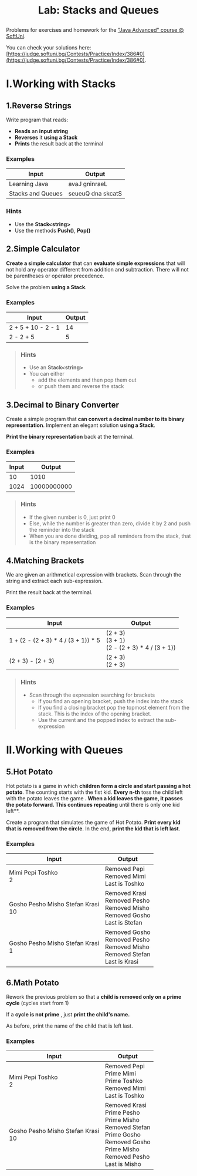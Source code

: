 ﻿# <p align="center"> Lab: Stacks and Queues</p>

Problems for exercises and homework for the [&quot;Java Advanced&quot; course @ SoftUni](https://softuni.bg/courses/java-fundamentals).

You can check your solutions here: [https://judge.softuni.bg/Contests/Practice/Index/386#0](https://judge.softuni.bg/Contests/Practice/Index/386#0).


# I.Working with Stacks

## 1.Reverse Strings

Write program that reads:

- **Reads** an **input string**
- **Reverses** it **using a Stack**
- **Prints** the result back at the terminal

### Examples

| **Input** | **Output** |
| --- | --- |
| Learning Java | avaJ gninraeL |
| Stacks and Queues | seueuQ dna skcatS |

### Hints

- Use the **Stack&lt;string&gt;**
- Use the methods **Push()**, **Pop()**

## 2.Simple Calculator

**Create a simple calculator** that can **evaluate simple expressions** that will not hold any operator different from addition and subtraction. There will not be parentheses or operator precedence.

Solve the problem **using a Stack**.

### Examples

| **Input** | **Output** |
| --- | --- |
| 2 + 5 + 10 - 2 - 1 | 14 |
| 2 - 2 + 5 | 5 |

> ### Hints
> - Use an **Stack&lt;string&gt;**
> - You can either
>   - add the elements and then pop them out
>   - or push them and reverse the stack

## 3.Decimal to Binary Converter

Create a simple program that **can convert a decimal number to its binary representation**. Implement an elegant solution **using a Stack**.

**Print the binary representation** back at the terminal.

### Examples

| **Input** | **Output** |
| --- | --- |
| 10 | 1010 |
| 1024 | 10000000000 |

> ### Hints
> - If the given number is 0, just print 0
> - Else, while the number is greater than zero, divide it by 2 and push the reminder into the stack
> - When you are done dividing, pop all reminders from the stack, that is the binary representation

## 4.Matching Brackets

We are given an arithmetical expression with brackets. Scan through the string and extract each sub-expression.

Print the result back at the terminal.

### Examples

| **Input** | **Output** |
| --- | --- |
| 1 + (2 - (2 + 3) \* 4 / (3 + 1)) \* 5 | (2 + 3) <br/> (3 + 1) <br/> (2 - (2 + 3) \* 4 / (3 + 1)) |
| (2 + 3) - (2 + 3) | (2 + 3) <br/> (2 + 3) |

> ### Hints
> - Scan through the expression searching for brackets
>   - If you find an opening bracket, push the index into the stack
>   - If you find a closing bracket pop the topmost element from the stack. This is the index of the opening bracket.
>   - Use the current and the popped index to extract the sub-expression

# II.Working with Queues

## 5.Hot Potato

Hot potato is a game in which **children form a circle and start passing a hot potato**. The counting starts with the fist kid. **Every n-th** toss the child left with the potato leaves the game **. When a kid leaves the game, it passes the potato forward. This continues repeating** until there is only one kid left**.

Create a program that simulates the game of Hot Potato.   **Print every kid that is removed from the circle**. In the end, **print the kid that is left last**.

### Examples

| **Input** | **Output** |
| --- | --- |
| Mimi Pepi Toshko <br/> 2 | Removed Pepi <br/> Removed Mimi <br/> Last is Toshko |
| Gosho Pesho Misho Stefan Krasi <br/> 10 | Removed Krasi <br/> Removed Pesho <br/> Removed Misho <br/> Removed Gosho <br/> Last is Stefan |
| Gosho Pesho Misho Stefan Krasi <br/> 1 | Removed Gosho <br/> Removed Pesho <br/> Removed Misho <br/> Removed Stefan <br/> Last is Krasi |

## 6.Math Potato

Rework the previous problem so that a **child is removed only on a prime cycle** (cycles start from 1)

If a **cycle is not prime** , just **print the child&#39;s name.**

As before, print the name of the child that is left last.

### Examples

| **Input** | **Output** |
| --- | --- |
| Mimi Pepi Toshko <br/> 2 | Removed Pepi <br/> Prime Mimi <br/> Prime Toshko <br/> Removed Mimi <br/> Last is Toshko |
| Gosho Pesho Misho Stefan Krasi <br/> 10 | Removed Krasi <br/> Prime Pesho <br/> Prime Misho <br/> Removed Stefan <br/> Prime Gosho <br/> Removed Gosho <br/> Prime Misho <br/> Removed Pesho <br/> Last is Misho |